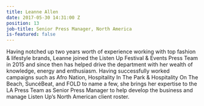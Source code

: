 ```yaml
---
title: Leanne Allen
date: 2017-05-30 14:31:00 Z
position: 13
job-title: Senior Press Manager, North America
is-featured: false
---
```


Having notched up two years worth of experience working with top fashion & lifestyle brands, Leanne joined the Listen Up Festival & Events Press Team in 2015 and since then has helped drive the department with her wealth of knowledge, energy and enthusiasm. Having successfully worked campaigns such as Afro Nation, Hospitality In The Park & Hospitality On The Beach, SuncéBeat, and FOLD to name a few, she brings her expertise to the LA Press Team as Senior Press Manager to help develop the business and manage Listen Up’s North American client roster.